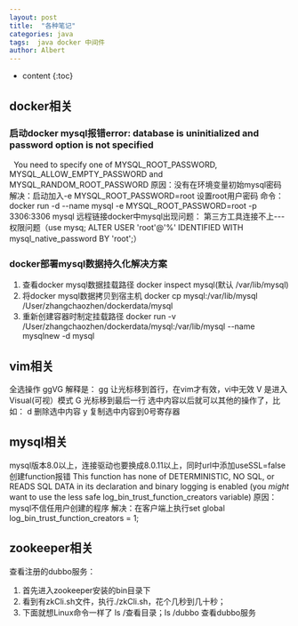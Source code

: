 ```yaml
---
layout: post
title:  "各种笔记"
categories: java
tags:  java docker 中间件  
author: Albert
---
```


* content
{:toc}


## docker相关

### 启动docker mysql报错error: database is uninitialized and password option is not specified
  You need to specify one of MYSQL_ROOT_PASSWORD, MYSQL_ALLOW_EMPTY_PASSWORD and MYSQL_RANDOM_ROOT_PASSWORD
原因：没有在环境变量初始mysql密码
解决：启动加入-e MYSQL_ROOT_PASSWORD=root 设置root用户密码
命令：
docker run -d --name mysql -e MYSQL_ROOT_PASSWORD=root  -p 3306:3306 mysql
远程链接docker中mysql出现问题：
第三方工具连接不上--- 权限问题（use mysq; ALTER USER 'root'@'%' IDENTIFIED WITH mysql_native_password BY 'root';）

### docker部署mysql数据持久化解决方案
1. 查看docker mysql数据挂载路径 docker inspect mysql(默认 /var/lib/mysql)
2. 将docker mysql数据拷贝到宿主机 docker cp mysql:/var/lib/mysql /User/zhangchaozhen/dockerdata/mysql
3. 重新创建容器时制定挂载路径 docker run -v /User/zhangchaozhen/dockerdata/mysql:/var/lib/mysql --name mysqlnew -d mysql

##  vim相关

全选操作
ggVG
解释是：
gg 让光标移到首行，在vim才有效，vi中无效
V   是进入Visual(可视）模式
G  光标移到最后一行
选中内容以后就可以其他的操作了，比如：
d  删除选中内容
y  复制选中内容到0号寄存器



## mysql相关

mysql版本8.0以上，连接驱动也要换成8.0.11以上，同时url中添加useSSL=false
创建function报错
This function has none of DETERMINISTIC, NO SQL, or READS SQL DATA in its declaration and binary logging is enabled (you *might* want to use the less safe log_bin_trust_function_creators variable) 
原因：mysql不信任用户创建的程序
解决：在客户端上执行set global log_bin_trust_function_creators = 1;

## zookeeper相关

查看注册的dubbo服务：
1. 首先进入zookeeper安装的bin目录下
2. 看到有zkCli.sh文件，执行./zkCli.sh，花个几秒到几十秒；
3. 下面就想Linux命令一样了
ls /查看目录；ls /dubbo 查看dubbo服务











